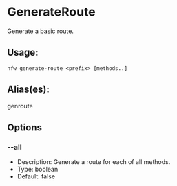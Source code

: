 # GenerateRoute
Generate a basic route.
## Usage:
```
nfw generate-route <prefix> [methods..]
```
## Alias(es):
genroute
## Options
### --all
- Description: Generate a route for each of all methods.
- Type: boolean
- Default: false